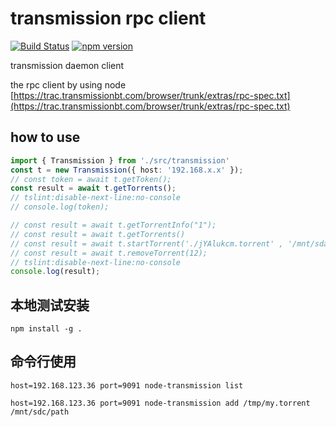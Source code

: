 
# transmission rpc client
[![Build Status](https://travis-ci.org/kkito/transmission-rpc.svg?branch=master)](https://travis-ci.org/kkito/transmission-rpc)
[![npm version](https://badge.fury.io/js/kkito-transmission-rpc.svg)](https://badge.fury.io/js/kkito-transmission-rpc)

transmission daemon client

the rpc client by using node
[https://trac.transmissionbt.com/browser/trunk/extras/rpc-spec.txt](https://trac.transmissionbt.com/browser/trunk/extras/rpc-spec.txt)




## how to use

```ts
import { Transmission } from './src/transmission'
const t = new Transmission({ host: '192.168.x.x' });
// const token = await t.getToken();
const result = await t.getTorrents();
// tslint:disable-next-line:no-console
// console.log(token);

// const result = await t.getTorrentInfo("1");
// const result = await t.getTorrents()
// const result = await t.startTorrent('./jYAlukcm.torrent' , '/mnt/sda1/');
// const result = await t.removeTorrent(12);
// tslint:disable-next-line:no-console
console.log(result);

```

## 本地测试安装

`npm install -g .`


## 命令行使用

`host=192.168.123.36 port=9091 node-transmission list`

`host=192.168.123.36 port=9091 node-transmission add /tmp/my.torrent /mnt/sdc/path`
